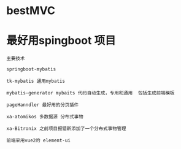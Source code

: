 # bestMVC
# 最好用spingboot 项目
    
    主要技术

    springboot-mybatis
   
    tk-mybatis 通用mybatis
  
    mybatis-generator mybaits 代码自动生成，专用和通用  包括生成前端模板
   
    pageHanndler 最好用的分页插件
    
    xa-atomikos 多数据源 分布式事物
    
    xa-Bitronix 之前项目报错新添加了一个分布式事物管理
   
    前端采用vue2的 element-ui